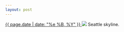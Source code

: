 ```yaml
---
layout: post
---
```


<p>
  <a href="/304">
    <time>{{ page.date | date: "%e %B, %Y" }}</time>
  </a>
  <a href="/304"><img src="{{ site.assets_url }}/304.jpg"/></a>
  <span>Seattle skyline.</span>
</p>
